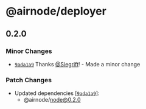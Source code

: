 # @airnode/deployer

## 0.2.0
### Minor Changes



- [`9ada1a9`](https://github.com/Siegrift/airnode/commit/9ada1a965999d6adff55c017365967f46365d555) Thanks [@Siegrift](https://github.com/Siegrift)! - Made a minor change


### Patch Changes

- Updated dependencies [[`9ada1a9`](https://github.com/Siegrift/airnode/commit/9ada1a965999d6adff55c017365967f46365d555)]:
  - @airnode/node@0.2.0

